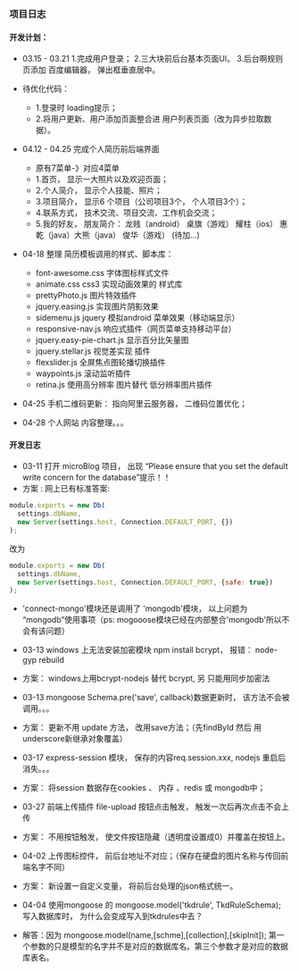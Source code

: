 ### 项目日志

#### 开发计划：
* 03.15 - 03.21 1.完成用户登录； 2.三大块前后台基本页面UI。 3.后台啊规则页添加 百度编辑器， 弹出框垂直居中。
* 待优化代码： 
  * 1.登录时 loading提示； 
  * 2.将用户更新、用户添加页面整合进 用户列表页面（改为异步拉取数据）。

* 04.12 - 04.25 完成个人简历前后端界面
  * 原有7菜单-》对应4菜单
  * 1.首页， 显示一大照片以及欢迎页面；
  * 2.个人简介， 显示个人技能、照片；
  * 3.项目简介， 显示6 个项目（公司项目3个， 个人项目3个）；
  * 4.联系方式， 技术交流、项目交流、工作机会交流；
  * 5.我的好友， 朋友简介： 龙贱（android） 桌旗（游戏） 耀柱（ios） 惠乾（java）大熊（java） 俊华（游戏）  (待加...)

* 04-18 整理 简历模板调用的样式、脚本库：
  * font-awesome.css  字体图标样式文件
  * animate.css css3 实现动画效果的 样式库
  * prettyPhoto.js  图片特效插件
  * jquery.easing.js  实现图片阴影效果
  * sidemenu.js jquery 模拟android 菜单效果（移动端显示）
  * responsive-nav.js 响应式插件（网页菜单支持移动平台）
  * jquery.easy-pie-chart.js 显示百分比矢量图
  * jquery.stellar.js 视觉差实现 插件
  * flexslider.js 全屏焦点图轮播切换插件
  * waypoints.js  滚动监听插件
  * retina.js   使用高分辨率 图片替代 低分辨率图片插件

* 04-25 手机二维码更新： 指向阿里云服务器， 二维码位置优化；
* 04-28 个人网站 内容整理。。。


#### 开发日志
* 03-11 打开 microBlog 项目， 出现 “Please ensure that you set the default write concern for the database”提示！！
* 方案 : 网上已有标准答案:
```javascript
module.exports = new Db(
  settings.dbName, 
  new Server(settings.host, Connection.DEFAULT_PORT, {})
);
```
改为
```javascript
module.exports = new Db(
  settings.dbName, 
  new Server(settings.host, Connection.DEFAULT_PORT, {safe: true})
);
```
* 'connect-mongo'模块还是调用了 'mongodb'模块， 以上问题为 “mongodb”使用事项（ps: mogooose模块已经在内部整合'mongodb'所以不会有该问题）

* 03-13 windows 上无法安装加密模块 npm install bcrypt， 报错： node-gyp rebuild
* 方案： windows上用bcrypt-nodejs 替代 bcrypt, 另 只能用同步加密法

* 03-13 mongoose Schema.pre('save', callback)数据更新时， 该方法不会被调用。。。
* 方案： 更新不用 update 方法， 改用save方法；（先findById 然后 用 underscore新继承对象覆盖）

* 03-17  express-session 模块， 保存的内容req.session.xxx, nodejs 重启后消失。。。
* 方案： 将session 数据存在cookies 、 内存 、redis 或 mongodb中；

* 03-27  前端上传插件 file-upload 按钮点击触发， 触发一次后再次点击不会上传
* 方案： 不用按钮触发， 使文件按钮隐藏（透明度设置成0）并覆盖在按钮上。

* 04-02  上传图标控件， 前后台地址不对应；（保存在硬盘的图片名称与传回前端名字不同）
* 方案： 新设置一自定义变量， 将前后台处理的json格式统一。

* 04-04 使用mongoose 的 mongoose.model('tkdrule', TkdRuleSchema); 写入数据库时， 为什么会变成写入到tkdrules中去？
* 解答：因为 mongoose.model(name,[schme],[collection],[skipInit]); 第一个参数的只是模型的名字并不是对应的数据库名。第三个参数才是对应的数据库表名。
